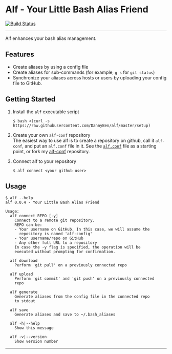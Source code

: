 Alf - Your Little Bash Alias Friend
==================================================

[![Build Status](https://travis-ci.org/DannyBen/alf.svg?branch=tests)](https://travis-ci.org/DannyBen/alf)

---

Alf enhances your bash alias management.

Features
--------------------------------------------------

- Create aliases by using a config file
- Create aliases for sub-commands (for example, `g s` for `git status`)
- Synchronize your aliases across hosts or users by uploading your 
  config file to GitHub.


Getting Started
--------------------------------------------------

1. Install the `alf` executable script

    `$ bash <(curl -s https://raw.githubusercontent.com/DannyBen/alf/master/setup)`

2. Create your own `alf-conf` repository  
   The easiest way to use alf is to create a repository on github, call it 
   `alf-conf`, and put an `alf.conf` file in it. See the [`alf.conf`](alf.conf)
   file as a starting point, or fork my [alf-conf][1] repository.

3. Connect alf to your repository

    `$ alf connect <your github user>`


Usage
--------------------------------------------------

    $ alf --help
    alf 0.0.4 - Your Little Bash Alias Friend

    Usage:
      alf connect REPO [-y]
        Connect to a remote git repository.
        REPO can be:
        - Your username on GitHub. In this case, we will assume the
          repository is named 'alf-config'
        - Your username/repo on GitHub
        - Any other full URL to a repository
        In case the -y flag is specified, the operation will be
        executed without prompting for confirmation.

      alf download
        Perform 'git pull' on a previously connected repo

      alf upload
        Perform 'git commit' and 'git push' on a previously connected
        repo

      alf generate
        Generate aliases from the config file in the connected repo
        to stdout

      alf save
        Generate aliases and save to ~/.bash_aliases

      alf -h|--help
        Show this message

      alf -v|--version
        Show version number


---

[1]: https://github.com/DannyBen/alf-conf
